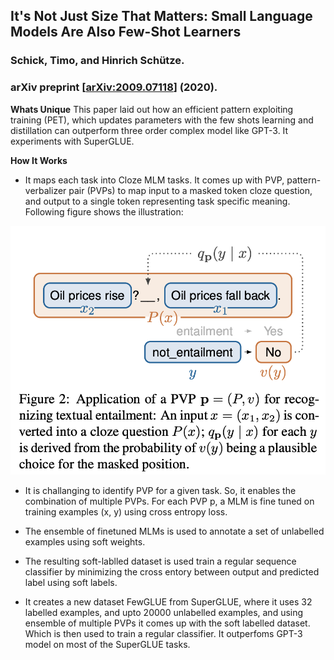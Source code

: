 ## It's Not Just Size That Matters: Small Language Models Are Also Few-Shot Learners
### Schick, Timo, and Hinrich Schütze. 
### arXiv preprint [[arXiv:2009.07118](https://arxiv.org/pdf/2009.07118.pdf)] (2020).


**Whats Unique**
This paper laid out how an efficient pattern exploiting training (PET), which updates parameters with the few shots learning and distillation can outperform three order complex model like GPT-3. It experiments with SuperGLUE.

**How It Works**
* It maps each task into Cloze MLM tasks. It comes up with PVP, pattern-verbalizer pair (PVPs) to map input to a masked token cloze question, and output to a single token representing task specific meaning. Following figure shows the illustration:

<p align="center">
<img align="centre" src="images/PEP_illustration.png">
</p>

* It is challanging to identify PVP for a given task. So, it enables the combination of multiple PVPs. For each PVP p, a MLM is fine tuned on training examples (x, y) using cross entropy loss.

* The ensemble of finetuned MLMs is used to annotate a set of unlabelled examples using soft weights.

* The resulting soft-lablled dataset is used train a regular sequence classifier by minimizing the cross entory between output and predicted label using soft labels.

* It creates a new dataset FewGLUE from SuperGLUE, where it uses 32 labelled examples, and upto 20000 unlabelled examples, and using ensemble of multiple PVPs it comes up with the soft labelled dataset. Which is then used to train a regular classifier. It outperfoms GPT-3 model on most of the SuperGLUE tasks.


